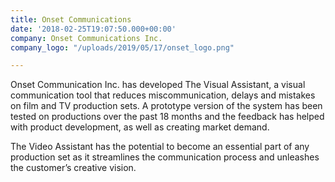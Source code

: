 ```yaml
---
title: Onset Communications
date: '2018-02-25T19:07:50.000+00:00'
company: Onset Communications Inc.
company_logo: "/uploads/2019/05/17/onset_logo.png"

---
```

Onset Communication Inc. has developed The Visual Assistant, a visual communication tool that reduces miscommunication, delays and mistakes on film and TV production sets. A prototype version of the system has been tested on productions over the past 18 months and the feedback has helped with product development, as well as creating market demand.

The Video Assistant has the potential to become an essential part of any production set as it streamlines the communication process and unleashes the customer’s creative vision.
